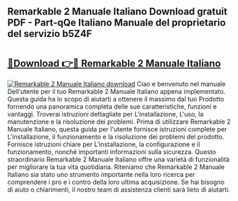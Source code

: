 ## Remarkable 2 Manuale Italiano Download gratuit PDF - Part-qQe Italiano Manuale del proprietario del servizio b5Z4F

# <h2><a href="http://dfd7dvk.blite.top/?on=Remarkable+2+Manuale+Italiano">🔗Download 👉🔴 Remarkable 2 Manuale Italiano</a></h2>

[![Remarkable 2 Manuale Italiano download](https://i.imgur.com/lujVjoI.png)](http://dfd7dvk.blite.top/?on=Remarkable+2+Manuale+Italiano)
Ciao e benvenuto nel manuale Dell'utente per il tuo Remarkable 2 Manuale Italiano appena implementato. Questa guida ha lo scopo di aiutarti a ottenere il massimo dal tuo Prodotto fornendo una panoramica completa delle sue caratteristiche, funzioni e vantaggi. Troverai istruzioni dettagliate per L'installazione, L'uso, la manutenzione e la risoluzione dei problemi. Prima di utilizzare Remarkable 2 Manuale Italiano, questa guida per l'utente fornisce istruzioni complete per L'installazione, il funzionamento e la risoluzione dei problemi del prodotto. Fornisce istruzioni chiare per L'installazione, la configurazione e il funzionamento, nonché importanti informazioni sulla sicurezza. Questo straordinario Remarkable 2 Manuale Italiano offre una varietà di funzionalità per migliorare la tua vita quotidiana. Riteniamo che Remarkable 2 Manuale Italiano sia stato uno strumento importante nella loro ricerca per comprendere i pro e i contro della loro ultima acquisizione. Se hai bisogno di aiuto o chiarimenti, il nostro team di assistenza clienti sarà lieto di aiutarti.
